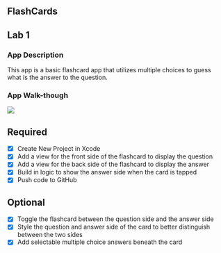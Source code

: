 ## FlashCards

## Lab 1

### App Description
 This app is a basic flashcard app that utilizes multiple choices to guess what is the answer to the question.

### App Walk-though
![](https://i.imgur.com/iLrQfN0.gif)


## Required
- [x] Create New Project in Xcode
- [x] Add a view for the front side of the flashcard to display the question
- [x] Add a view for the back side of the flashcard to display the answer
- [x] Build in logic to show the answer side when the card is tapped
- [x] Push code to GitHub
## Optional
- [x] Toggle the flashcard between the question side and the answer side
- [x] Style the question and answer side of the card to better distinguish between the two sides
- [x] Add selectable multiple choice answers beneath the card
